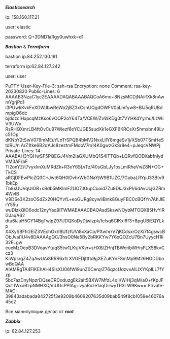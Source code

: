 ***Elasticsearch***

ip: 158.160.117.21

user: elastic

password: Q+3DND1aRgy0uwhxk=d1

***Bastion*** & ***Terraform***

bastion ip:84.252.130.181

terraform ip:62.84.127.242

user: user

PuTTY-User-Key-File-3: ssh-rsa
Encryption: none
Comment: rsa-key-20230820
Public-Lines: 6
AAAAB3NzaC1yc2EAAAADAQABAAABAQCoA6mo+8NzsMCDjNAiifXk8nAwmYgrjPd1
i3PUwkKvkFxXGWJbwReWo2jBZ3xCsnUQgdOWFV0aLmfyw8+BIJ5qRUBdmpigO6dc
bjddzcIHxpcqMzKso6vOOP2oY64Ta/VCEW/ZvWKDg0t7VYHKdYyrhu/LzWiV3UWy
RsRHQXmrLB4ftOvCu97Wiezf8oYCJGE5sudXk1eGXF6KRCsXrShmxbn49Lvc51Op
dKNbY2tSwV079mMEuYLnTrSPQB4bMV2NxxLIIY8mgeSv1j/XSb07TSmHeStdRU/n
ArZ1tke6B2dAJc8zeztmFMobV7m14K0gwzGkSr8e4+pJeqcVNWPj
Private-Lines: 14
AAABAH3YQHwSF5PQEGJ4Vm2IaGXUMbQ1S4lTTQb+LQRvfQODXabfnIydVM3AF/bF
TI2onYZ/t7vyxImXuMRdZk+R3xY6SLvTz/40sGbLJy1bsLmiRheVwZ8N+OG+TkCS
aRCjDFEwPlcZQ3C+Jwt6QH0lDvhrWbGNaYjW9B1UZC/7GubaLRYpJ33Btv91bkEp
Tb8sUUVqUIOB+sBdb5MKImF2UO7JGupCuoid7Zu9DkJ3xPI/6dAvUcjGZRm4WvlB
V9DSe3K2zoOSdZx20HQYvfL+eoGURg8cywIiBmk8GuyFBC0cBQfYn7AhJIErY55u
wuDIzkQlO6odc12nyYaq9iTWMAEAAACBAOAsdSkswNOybMTOQX85HvYiRGJaqA62
dtu6iJuH5GY14BgTwjpZ97UDQKoDyDjwlzpk/fclsq6CIKxI6f3+8pgUBiEQYLkp
X4XySBFtr2EiZ3VEchOx/lBUfzfUVi8xXaCo/PXwhrrV7jKCdsxrOzXi7f4gswcB
ObJvai1U4v8DAAAAgQC/3hsO0Ne5By2bRKKYw7Y6xQOZcU7Bn7UyycH1Ii32ELgw
eueMzOepB3DVoavYtuqS5tw1LKsjVKvr+sHX6/ZHnjTBWcribWHisFLX58kvCcz3
KiWpsrgZ4ZqAwUAiSRRR6x1LXVGEDjttfb9gXEZuKYnFSmMp9M26HODDbnwBoQAA
AIAMRgTA4FlKEhAH4SlsXU06fWi9unZ0CerqrZ76qzcUdzvxAILIXYKpILL7fYzp
5bc7azDnyNpzrDQseCRDoduzgEk2alt5BXW7MfzL4qIi/WiHj3qM/aO+fKpJFQct
IWxaBzpNMHXQ/mUDcPPIAg+vyaRoze1aqDirwyTR3LW9Kw==
Private-MAC: 39843adabada842725f3e9209b4609207635d09bab549f8cb1059e46076a45c2

Все манипуляции делал от ***root***

***Zabbix***

ip: 62.84.127.253
